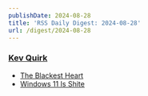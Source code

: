 ```yaml
---
publishDate: 2024-08-28
title: 'RSS Daily Digest: 2024-08-28'
url: /digest/2024-08-28
---
```


### [Kev Quirk](https://kevquirk.com/)

  * [The Blackest Heart](https://kevquirk.com/blog/the-blackest-heart)
  * [Windows 11 Is Shite](https://kevquirk.com/blog/windows-11-is-shite)
  
